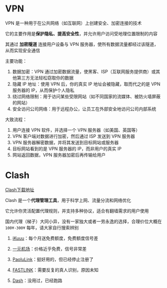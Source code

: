 # VPN

VPN 是一种用于在公共网络（如互联网）上创建安全、加密连接的技术

它的主要作用是**保护隐私、提高安全性**，并允许用户访问受地理位置限制的内容

其通过 **加密隧道** 连接用户设备与 VPN 服务器，使所有数据流量都经过该隧道，从而实现安全通信



主要功能：

1. 数据加密：VPN 通过加密数据流量，使黑客、ISP（互联网服务提供商）或其他第三方无法轻松窃取你的数据
2. 隐藏 IP 地址：使用 VPN 后，你的真实 IP 地址会被隐藏，取而代之的是 VPN 服务器的 IP，从而保护个人隐私
3. 绕过网络限制：用于访问某些受限网站（如不同国家的流媒体、被防火墙屏蔽的网站）
4. 安全访问公司网络：用于远程办公，让员工在外部安全地访问公司内部系统



大致流程：

1. 用户连接 VPN 软件，并选择一个 VPN 服务器（如美国、英国等）
2. VPN 客户端对数据进行加密，然后通过 ISP 发送到 VPN 服务器
3. VPN 服务器解密数据，并将其发送到目标网站或服务器
4. 目标网站看到的是 VPN 服务器的 IP，而非用户的真实 IP
5. 网站返回数据，VPN 服务器加密后再传输给用户







# Clash

[Clash下载地址](https://github.com/clashdownload/Clash)

Clash 是一个**代理管理工具**，用于科学上网、流量分流和网络优化

它允许你灵活配置代理规则，并支持多种协议，适合有翻墙需求的用户使用



国内代理（梯子）大同小异，没有一家独大或者一劳永逸的选择，合理价位大概在 `100¥-300¥` 每年，请大家自行搜索辨别



1. [iKuuu](https://ikuuu.one/auth/login)：每个月送免费额度，免费额度信号差

2. [一元机场](https://xn--1-q07a56pdss.com/#/login)：价格近乎免费，信号非常差

3. [PaoluLink](https://new.toadlink.icu/#/dashboard)：挺好用的，但已经停止注册了

4. [FASTLINK](https://fastlink.ws/auth/login)：需要反复的真人识别，原因未知

5. [Dash](https://dash.bohe7.xyz/#/login)：没用过，已经跑路

